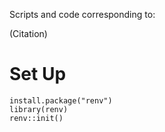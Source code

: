 Scripts and code corresponding to:

(Citation)


# Set Up

```
install.package("renv")
library(renv)
renv::init()
```